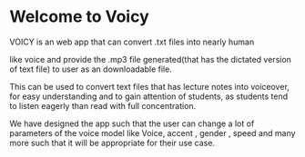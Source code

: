 <h1>Welcome to Voicy</h1>

<p>VOICY is an web app that can convert .txt files into nearly human<p>
like voice and provide the .mp3 file generated(that has the dictated
version of text file) to user as an downloadable file.
<p>
This can be used to convert text files that has lecture notes into
voiceover, for easy understanding and to gain attention of students, as
students tend to listen eagerly than read with full concentration.
</p>
<p>
We have designed the app such that the user can change a lot of
parameters of the voice model like Voice, accent , gender , speed and
many more such that it will be appropriate for their use case.
</p>
